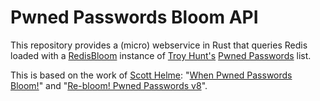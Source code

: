 # Pwned Passwords Bloom API
This repository provides a (micro) webservice in Rust that queries Redis loaded with a [RedisBloom](https://redis.io/docs/stack/bloom/) instance of [Troy Hunt's](https://www.troyhunt.com/) [Pwned Passwords](https://haveibeenpwned.com/Passwords) list.

This is based on the work of [Scott Helme](https://scotthelme.co.uk/): "[When Pwned Passwords Bloom!](https://scotthelme.co.uk/when-pwned-passwords-bloom/)" and "[Re-bloom! Pwned Passwords v8](https://scotthelme.co.uk/re-bloom-pwned-passwords-v8/)".

